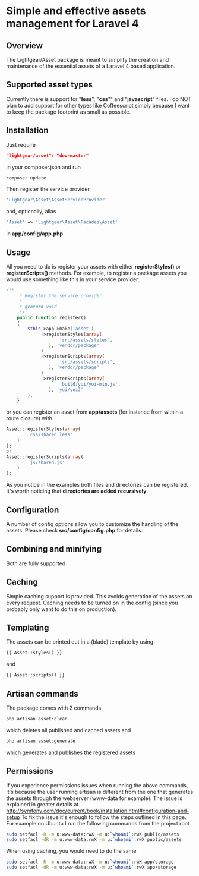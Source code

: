 # Simple and effective assets management for Laravel 4

## Overview
The Lightgear/Asset package is meant to simplify the creation and maintenance of the essential assets of a Laravel 4 based application.

## Supported asset types
Currently there is support for "**less**", "**css**"" and "**javascript**" files.
I do NOT plan to add support for other types like Coffeescript simply because I want to keep the package footprint as small as possible.

## Installation
Just require
```json
"lightgear/asset": "dev-master"
```
in your composer.json
and run
```bash
composer update
```

Then register the service provider
```php
'Lightgear\Asset\AssetServiceProvider'
```
and, optionally, alias 
```php
'Asset' => 'Lightgear\Asset\Facades\Asset'
```
in **app/config/app.php**

## Usage
All you need to do is register your assets with either **registerStyles()** or **registerScripts()** methods.
For example, to register a package assets you would use something like this in your service provider:

```php
/**
	 * Register the service provider.
	 *
	 * @return void
	 */
	public function register()
	{
		$this->app->make('asset')
			 ->registerStyles(array(
					'src/assets/styles',
			 	), 'vendor/package'
			 )
			 ->registerScripts(array(
					'src/assets/scripts',
			 	), 'vendor/package'
			 )
			 ->registerScripts(array(
					'build/yui/yui-min.js',
			 	), 'yui/yui3'
	    );
	}
```
or you can register an asset from **app/assets** (for instance from within a route closure) with
```php
Asset::registerStyles(array(
        'css/shared.less'
    )
);
or
Asset::registerScripts(array(
        'js/shared.js'
    )
);
```

As you notice in the examples both files and directories can be registered.
It's worth noticing that **directories are added recursively**.

## Configuration
A number of config options allow you to customize the handling of the assets.
Please check **src/config/config.php** for details.

## Combining and minifying
Both are fully supported

## Caching
Simple caching support is provided.
This avoids generation of the assets on every request.
Caching needs to be turned on in the config (since you probably only want to do this on production).

## Templating
The assets can be printed out in a (blade) template by using
```php
{{ Asset::styles() }}
```
and
```php
{{ Asset::scripts() }}
```

## Artisan commands
The package comes with 2 commands:
```bash
php artisan asset:clean
```
which deletes all published and cached assets
and
```bash
php artisan asset:generate
```
which generates and publishes the registered assets

## Permissions
If you experience permissions issues when running the above commands, it's because the user running artisan is different from the one that generates the assets through the webserver (www-data for example).
The issue is explained in greater details at
http://symfony.com/doc/current/book/installation.html#configuration-and-setup
To fix the issue it's enough to follow the steps outlined in this page.
For example on Ubuntu I run the following commands from the project root
```bash
sudo setfacl -R -m u:www-data:rwX -m u:`whoami`:rwX public/assets
sudo setfacl -dR -m u:www-data:rwX -m u:`whoami`:rwX public/assets
```
When using caching, you would need to do the same
```bash
sudo setfacl -R -m u:www-data:rwX -m u:`whoami`:rwX app/storage
sudo setfacl -dR -m u:www-data:rwX -m u:`whoami`:rwX app/storage
```


 
